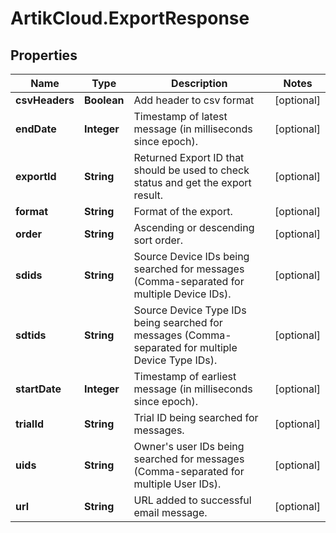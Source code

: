# ArtikCloud.ExportResponse

## Properties
Name | Type | Description | Notes
------------ | ------------- | ------------- | -------------
**csvHeaders** | **Boolean** | Add header to csv format | [optional] 
**endDate** | **Integer** | Timestamp of latest message (in milliseconds since epoch). | [optional] 
**exportId** | **String** | Returned Export ID that should be used to check status and get the export result. | [optional] 
**format** | **String** | Format of the export. | [optional] 
**order** | **String** | Ascending or descending sort order. | [optional] 
**sdids** | **String** | Source Device IDs being searched for messages (Comma-separated for multiple Device IDs). | [optional] 
**sdtids** | **String** | Source Device Type IDs being searched for messages (Comma-separated for multiple Device Type IDs). | [optional] 
**startDate** | **Integer** | Timestamp of earliest message (in milliseconds since epoch). | [optional] 
**trialId** | **String** | Trial ID being searched for messages. | [optional] 
**uids** | **String** | Owner&#39;s user IDs being searched for messages (Comma-separated for multiple User IDs). | [optional] 
**url** | **String** | URL added to successful email message. | [optional] 


